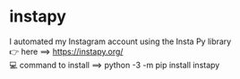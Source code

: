 # instapy
I automated my Instagram account using the Insta Py library<br>
👉 here ==> https://instapy.org/ <br>
💻 command to install ==> python -3 -m pip install instapy

